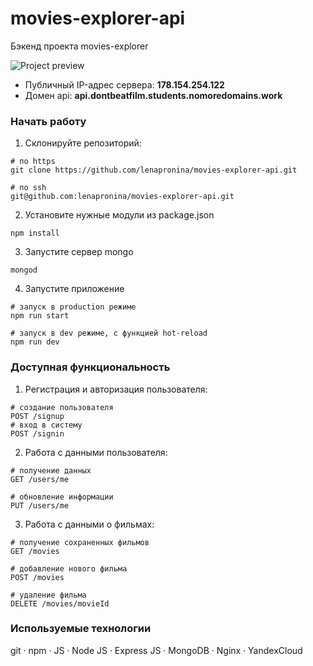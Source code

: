 # movies-explorer-api

Бэкенд проекта movies-explorer

![Project preview](https://previews.dropbox.com/p/thumb/ABHkkHMDUnHeTwMX5MHeaLDqOCGWCA_o4icHFJA9vGeNl7N331xfQoF8zXjdhCRP7-01P2fPT1yu1fZUz7fcNMX5DAXfyxkrK5obPAvpzIVqTyKgfKpn8Q_jSWJJTwH4VfVgQEInxhmB0dFhd7UGeeDFcV5IlLkc3WwyLq7Jum89LPAp_OiqcMpL5ej9PKAZcJ67yrr2bzsl15r3hZd_72ZI8NUjA7yjHIKOu_xd6pC0nYX2rUwZCj9PVSG-bQBXYsiX-EFwlr2WjhxvUklgZIu-1M2lt_eCj4l7Qai_FxxT56O-rhUBB6BXnv5K40WqVC6UQgoxuIeNyxop6WIMg5v676jxck0UVO5rAhzGBucXbA/p.png?fv_content=true&size_mode=5)

- Публичный IP-адрес сервера: **178.154.254.122**
- Домен api:  **api.dontbeatfilm.students.nomoredomains.work**

### Начать работу

1. Склонируйте репозиторий:
    
  ```
  # по https
  git clone https://github.com/lenapronina/movies-explorer-api.git
  
  # по ssh
  git@github.com:lenapronina/movies-explorer-api.git 
  ```

2. Установите нужные модули из package.json

  ```
  npm install
  ```

3. Запустите сервер mongo

  ```
  mongod
  ```

4. Запустите приложение
  
  ```
  # запуск в production режиме
  npm run start
  
  # запуск в dev режиме, c функцией hot-reload
  npm run dev
  ```

### Доступная функциональность
  1. Регистрация и авторизация пользователя:
  ```
  # создание пользователя
  POST /signup
  # вход в систему
  POST /signin 
  ```
  2. Работа с данными пользователя:
  ```
  # получение данных
  GET /users/me
  
  # обновление информации
  PUT /users/me
  
  ```
  3. Работа с данными о фильмах:
  
  ```
  # получение сохраненных фильмов
  GET /movies
  
  # добавление нового фильма
  POST /movies
  
  # удаление фильма
  DELETE /movies/movieId 
  ```

### **Используемые технологии**

git · npm · JS · Node JS · Express JS · MongoDB · Nginx · YandexCloud